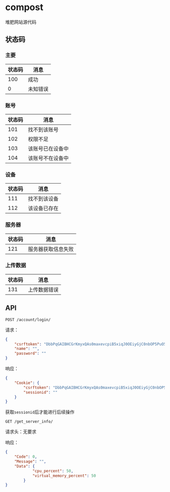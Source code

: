 # compost
堆肥网站源代码

## 状态码

### 主要

| 状态码 | 消息     |
| ------ | -------- |
| 100    | 成功     |
| 0      | 未知错误 |


### 账号

| 状态码 | 消息             |
| ------ | ---------------- |
| 101    | 找不到该账号     |
| 102    | 权限不足         |
| 103    | 该账号已在设备中 |
| 104    | 该账号不在设备中 |

### 设备

| 状态码 | 消息         |
| ------ | ------------ |
| 111    | 找不到该设备 |
| 112    | 该设备已存在 |

### 服务器

| 状态码 | 消息               |
| ------ | ------------------ |
| 121    | 服务器获取信息失败 |

### 上传数据

| 状态码 | 消息         |
| ------ | ------------ |
| 131    | 上传数据错误 |


## API

`POST /account/login/`

请求：

```json
{
    "csrftoken": "DbbPqGAIBHCGrKmyxQAs0maxevcpiB5xiqJ0OEiyGjC0nbOP5PuO5N8A8lJydK0e",
    "name": "",
    "password": ""
}
```

响应：

```json
{
    "Cookie": {
        "csrftoken": "DbbPqGAIBHCGrKmyxQAs0maxevcpiB5xiqJ0OEiyGjC0nbOP5PuO5N8A8lJydK0e",        
        "sessionid": ""
    }
}
```

获取`sessionid`后才能进行后续操作


`GET /get_server_info/`

请求头：无要求

响应：

```json
{
    "Code": 0,
    "Message": "",
    "Data": {
            "cpu_percent": 50,
            "virtual_memory_percent": 50
        }
}
```